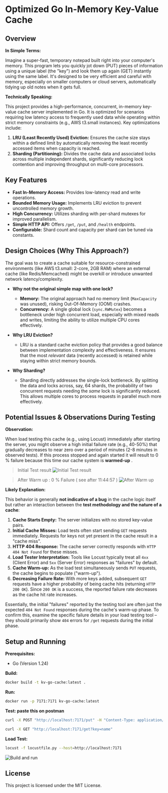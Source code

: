 
# Optimized Go In-Memory Key-Value Cache

## Overview

**In Simple Terms:**

Imagine a super-fast, temporary notepad built right into your computer's memory. This program lets you quickly jot down (PUT) pieces of information using a unique label (the "key") and look them up again (GET) instantly using the same label. It's designed to be very efficient and careful with memory, especially on smaller computers or cloud servers, automatically tidying up old notes when it gets full.

**Technically Speaking:**

This project provides a high-performance, concurrent, in-memory key-value cache server implemented in Go. It is optimized for scenarios requiring low latency access to frequently used data while operating within strict memory constraints (e.g., AWS t3.small instances). Key optimizations include:

1.  **LRU (Least Recently Used) Eviction:** Ensures the cache size stays within a defined limit by automatically removing the least recently accessed items when capacity is reached.
2.  **Sharding (Partitioning):** Divides the cache data and associated locks across multiple independent shards, significantly reducing lock contention and improving throughput on multi-core processors.

## Key Features

* **Fast In-Memory Access:** Provides low-latency read and write operations.
* **Bounded Memory Usage:** Implements LRU eviction to prevent uncontrolled memory growth.
* **High Concurrency:** Utilizes sharding with per-shard mutexes for improved parallelism.
* **Simple HTTP API:** Offers `/get`, `/put`, and `/health` endpoints.
* **Configurable:** Shard count and capacity per shard can be tuned via constants.

## Design Choices (Why This Approach?)

The goal was to create a cache suitable for resource-constrained environments (like AWS t3.small: 2-core, 2GB RAM) where an external cache (like Redis/Memcached) might be overkill or introduce unwanted network latency/complexity.

* **Why not the original simple map with one lock?**
    * **Memory:** The original approach had no memory limit (`MaxCapacity` was unused), risking Out-Of-Memory (OOM) crashes.
    * **Concurrency:** A single global lock (`sync.RWMutex`) becomes a bottleneck under high concurrent load, especially with mixed reads and writes, limiting the ability to utilize multiple CPU cores effectively.

* **Why LRU Eviction?**
    * LRU is a standard cache eviction policy that provides a good balance between implementation complexity and effectiveness. It ensures that the most *relevant* data (recently accessed) is retained while staying within strict memory bounds.

* **Why Sharding?**
    * Sharding directly addresses the single-lock bottleneck. By splitting the data and locks across, say, 64 shards, the probability of two concurrent requests needing the *same* lock is significantly reduced. This allows multiple cores to process requests in parallel much more effectively.

## Potential Issues & Observations During Testing

**Observation:**

When load testing this cache (e.g., using Locust) immediately after starting the server, you might observe a high initial failure rate (e.g., 40-50%) that gradually decreases to near zero over a period of minutes (2-8 minutes in observed tests). If this process stopped and again started it will result to 0 % failure because this time our cache system is **warmed-up** .

> Initial Test result
![Initial Test result](https://github.com/user-attachments/assets/0f6b2de9-fdd4-4b7d-ba7e-f9119976f178)

> After Warm up : 0 % Failure ( see after 11:44:57 ) 
![After Warm up](https://github.com/user-attachments/assets/c3f64388-f95f-47a4-9349-4224ca7841e5)


**Likely Explanation:**

This behavior is generally **not indicative of a bug** in the cache logic itself but rather an interaction between the **test methodology and the nature of a cache**:

1.  **Cache Starts Empty:** The server initializes with no stored key-value pairs.
2.  **Initial Cache Misses:** Load tests often start sending `GET` requests immediately. Requests for keys not yet present in the cache result in a "cache miss".
3.  **HTTP 404 Response:** The cache server correctly responds with `HTTP 404 Not Found` for these misses.
4.  **Load Tester Interpretation:** Tools like Locust typically treat all `4xx` (Client Error) and `5xx` (Server Error) responses as "failures" by default.
5.  **Cache Warm-up:** As the load test simultaneously sends `PUT` requests, the cache begins to populate ("warm-up").
6.  **Decreasing Failure Rate:** With more keys added, subsequent `GET` requests have a higher probability of being cache hits (returning `HTTP 200 OK`). Since `200 OK` is a success, the reported failure rate decreases as the cache hit rate increases.

Essentially, the initial "failures" reported by the testing tool are often just the expected `404 Not Found` responses during the cache's warm-up phase. To confirm this, examine the specific failure details in your load testing tool – they should primarily show `404` errors for `/get` requests during the initial phase.

## Setup and Running

**Prerequisites:**

* Go (Version 1.24)

**Build:**

```bash
docker build -t kv-go-cache:latest .
```

**Run:**

```bash
docker run -p 7171:7171 kv-go-cache:latest

```
**Test: paste this on postman**

```bash
curl -X POST "http://localhost:7171/put" -H "Content-Type: application/json" -d '{"key": "name", "value": "Alice"}'

curl -X GET "http://localhost:7171/get?key=name"

```

**Load Test:**

```bash
locust -f locustfile.py --host=http://localhost:7171
```


![Build and run](https://github.com/user-attachments/assets/77ad7298-834a-4fe9-86b0-eac229b1438f)





## License
This project is licensed under the MIT License.
